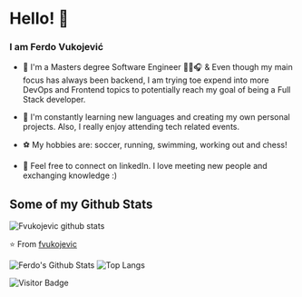 # Hello! 👋

### I am Ferdo Vukojević

- 🔭 I'm a Masters degree Software Engineer 👨‍💻🎧 & Even though my main focus has always been backend, I am trying toe expend into more DevOps and Frontend topics to potentially reach my goal of being a Full Stack developer.

- 🌱 I'm constantly learning new languages and creating my own personal projects. Also, I really enjoy attending tech related events.

- ⚽ My hobbies are: soccer, running, swimming, working out and chess!

- 👤 Feel free to connect on linkedIn. I love meeting new people and exchanging knowledge :) 

## Some of my Github Stats
![Fvukojevic github stats](https://github-readme-stats.vercel.app/api?username=fvukojevic&show_icons=true)

⭐️ From [fvukojevic](https://github.com/fvukojevic)

![Ferdo's Github Stats](https://github-readme-stats.vercel.app/api?username=fvukojevic&count_private=true&show_icons=true&include_all_commits=true)
![Top Langs](https://github-readme-stats.vercel.app/api/top-langs/?username=fvukojevic&hide=TeX&layout=compact)

![Visitor Badge](https://visitor-badge.laobi.icu/badge?page_id=rusty-sj.rusty-sj)
